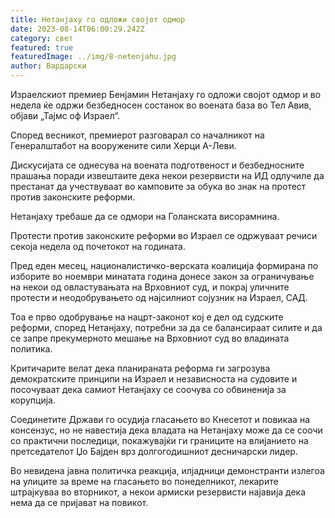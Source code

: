 ```yaml
---
title: Нетанјаху го одложи својот одмор
date: 2023-08-14T06:00:29.242Z
category: свет
featured: true
featuredImage: ../img/8-netenjahu.jpg
author: Вардарски
---
```

Израелскиот премиер Бенјамин Нетанјаху го одложи својот одмор и во недела ќе одржи безбедносен состанок во воената база во Тел Авив, објави „Тајмс оф Израел“.

Според весникот, премиерот разговарал со началникот на Генералштабот на вооружените сили Херци А-Леви.

Дискусијата се однесува на воената подготвеност и безбедносните прашања поради извештаите дека некои резервисти на ИД одлучиле да престанат да учествуваат во камповите за обука во знак на протест против законските реформи.

Нетанјаху требаше да се одмори на Голанската висорамнина.

Протести против законските реформи во Израел се одржуваат речиси секоја недела од почетокот на годината.

Пред еден месец, националистичко-верската коалиција формирана по изборите во ноември минатата година донесе закон за ограничување на некои од овластувањата на Врховниот суд, и покрај уличните протести и неодобрувањето од најсилниот сојузник на Израел, САД.

Тоа е прво одобрување на нацрт-законот кој е дел од судските реформи, според Нетанјаху, потребни за да се балансираат силите и да се запре прекумерното мешање на Врховниот суд во владината политика.

Критичарите велат дека планираната реформа ги загрозува демократските принципи на Израел и независноста на судовите и посочуваат дека самиот Нетанјаху се соочува со обвиненија за корупција.

Соединетите Држави го осудија гласањето во Кнесетот и повикаа на консензус, но не навестија дека владата на Нетанјаху може да се соочи со практични последици, покажувајќи ги границите на влијанието на претседателот Џо Бајден врз долгогодишниот десничарски лидер.

Во невидена јавна политичка реакција, илјадници демонстранти излегоа на улиците за време на гласањето во понеделникот, лекарите штрајкуваа во вторникот, а некои армиски резервисти најавија дека нема да се пријават на повикот.